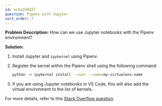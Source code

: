 ```yaml
---
id: ecba2d4d27
question: Pipenv with Jupyter
sort_order: 7
---
```


**Problem Description:** How can we use Jupyter notebooks with the Pipenv environment?

**Solution:**

1. Install Jupyter and `ipykernel` using Pipenv.

2. Register the kernel within the Pipenv shell using the following command:

   ```bash
   python -m ipykernel install --user --name=my-virtualenv-name
   ```

3. If you are using Jupyter notebooks in VS Code, this will also add the virtual environment to the list of kernels.

For more details, refer to this [Stack Overflow question](https://stackoverflow.com/questions/47295871/is-there-a-way-to-use-pipenv-with-jupyter-notebook).